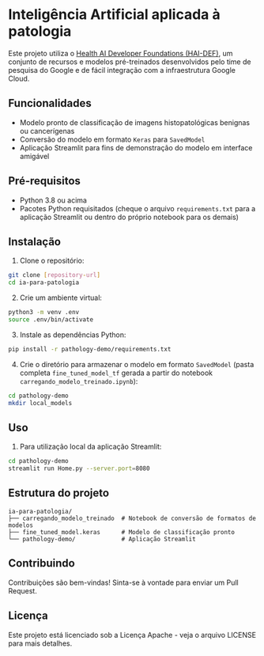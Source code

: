 # Inteligência Artificial aplicada à patologia

Este projeto utiliza o [Health AI Developer Foundations (HAI-DEF)](https://developers.google.com/health-ai-developer-foundations), um conjunto de recursos e modelos pré-treinados desenvolvidos pelo time de pesquisa do Google e de fácil integração com a infraestrutura Google Cloud.

## Funcionalidades

- Modelo pronto de classificação de imagens histopatológicas benignas ou cancerígenas
- Conversão do modelo em formato `Keras` para `SavedModel`
- Aplicação Streamlit para fins de demonstração do modelo em interface amigável

## Pré-requisitos

- Python 3.8 ou acima
- Pacotes Python requisitados (cheque o arquivo `requirements.txt` para a aplicação Streamlit ou dentro do próprio notebook para os demais)

## Instalação

1. Clone o repositório:
```bash
git clone [repository-url]
cd ia-para-patologia
```

2. Crie um ambiente virtual:
```bash
python3 -m venv .env
source .env/bin/activate
```

3. Instale as dependências Python:
```bash
pip install -r pathology-demo/requirements.txt
```

4. Crie o diretório para armazenar o modelo em formato `SavedModel` (pasta completa `fine_tuned_model_tf` gerada a partir do notebook `carregando_modelo_treinado.ipynb`):
```bash
cd pathology-demo
mkdir local_models
```

## Uso

1. Para utilização local da aplicação Streamlit:
```bash
cd pathology-demo
streamlit run Home.py --server.port=8080
```

## Estrutura do projeto

```
ia-para-patologia/
├── carregando_modelo_treinado  # Notebook de conversão de formatos de modelos
├── fine_tuned_model.keras      # Modelo de classificação pronto
└── pathology-demo/             # Aplicação Streamlit
```

## Contribuindo

Contribuições são bem-vindas! Sinta-se à vontade para enviar um Pull Request.

## Licença

Este projeto está licenciado sob a Licença Apache - veja o arquivo LICENSE para mais detalhes.
